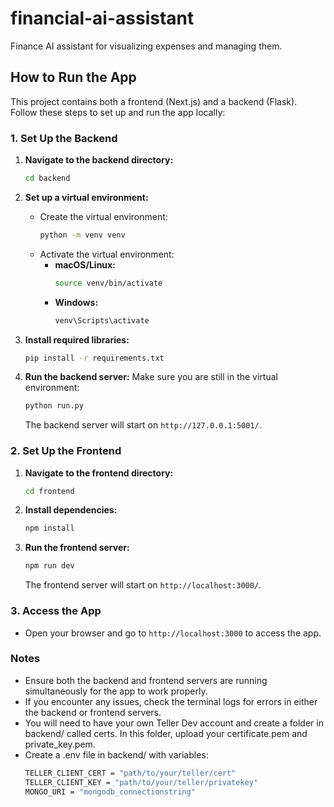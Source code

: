 # financial-ai-assistant
Finance AI assistant for visualizing expenses and managing them.

## How to Run the App
This project contains both a frontend (Next.js) and a backend (Flask). Follow these steps to set up and run the app locally:

### 1. Set Up the Backend
1. **Navigate to the backend directory:**
   ```bash
   cd backend
   ```

2. **Set up a virtual environment:**
   - Create the virtual environment:
     ```bash
     python -m venv venv
     ```
   - Activate the virtual environment:
     - **macOS/Linux:**
       ```bash
       source venv/bin/activate
       ```
     - **Windows:**
       ```bash
       venv\Scripts\activate
       ```

3. **Install required libraries:**
   ```bash
   pip install -r requirements.txt
   ```

4. **Run the backend server:**
   Make sure you are still in the virtual environment:
   ```bash
   python run.py
   ```

   The backend server will start on `http://127.0.0.1:5001/`.

### 2. Set Up the Frontend
1. **Navigate to the frontend directory:**
   ```bash
   cd frontend
   ```

2. **Install dependencies:**
   ```bash
   npm install
   ```

3. **Run the frontend server:**
   ```bash
   npm run dev
   ```

   The frontend server will start on `http://localhost:3000/`.

### 3. Access the App
- Open your browser and go to `http://localhost:3000` to access the app.

### Notes
- Ensure both the backend and frontend servers are running simultaneously for the app to work properly.
- If you encounter any issues, check the terminal logs for errors in either the backend or frontend servers.
- You will need to have your own Teller Dev account and create a folder in backend/ called certs. In this folder, upload your certificate.pem and private_key.pem.
- Create a .env file in backend/ with variables:
    ```bash
    TELLER_CLIENT_CERT = "path/to/your/teller/cert"
    TELLER_CLIENT_KEY = "path/to/your/teller/privatekey"
    MONGO_URI = "mongodb_connectionstring"
    ```